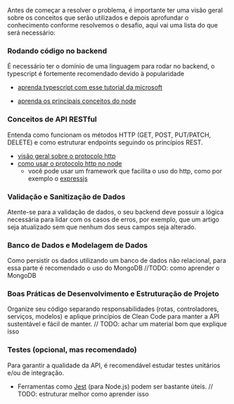 Antes de começar a resolver o problema, é importante ter uma visão geral sobre os conceitos que serão utilizados e 
depois aprofundar o conhecimento conforme resolvemos o desafio, aqui vai uma lista do que será necessário:

### Rodando código no backend
É necessário ter o domínio de uma linguagem para rodar no backend, o typescript é fortemente recomendado devido à popularidade
- [aprenda typescript com esse tutorial da microsoft](https://learn.microsoft.com/pt-br/training/paths/build-javascript-applications-typescript)

- [aprenda os principais conceitos do node](https://nodejs.org/en/learn/getting-started/introduction-to-nodejs)


### Conceitos de API RESTful
Entenda como funcionam os métodos HTTP (GET, POST, PUT/PATCH, DELETE) e como estruturar endpoints seguindo os princípios REST.
- [visão geral sobre o protocolo http](https://dev.to/ortizdavid/protocolo-http-2cbk)
- [como usar o protocolo http no node](https://nodejs.org/en/learn/modules/anatomy-of-an-http-transaction)
  - você pode usar um framework que facilita o uso do http, como por exemplo o [expressjs](https://expressjs.com/)

### Validação e Sanitização de Dados
Atente-se para a validação de dados, o seu backend deve possuir a lógica necessária para lidar com os casos de erros, por exemplo, que um artigo seja atualizado sem que nenhum dos seus campos seja alterado.

### Banco de Dados e Modelagem de Dados 
Como persistir os dados utilizando um banco de dados não relacional, para essa parte é recomendado o uso do MongoDB
//TODO: como aprender o MongoDB

### Boas Práticas de Desenvolvimento e Estruturação de Projeto
Organize seu código separando responsabilidades (rotas, controladores, serviços, modelos) e aplique princípios de Clean Code para manter a API sustentável e fácil de manter.
// TODO: achar um material bom que explique isso

### Testes (opcional, mas recomendado)
Para garantir a qualidade da API, é recomendável estudar testes unitários e/ou de integração.  
  - Ferramentas como [Jest](https://jestjs.io/) (para Node.js) podem ser bastante úteis.
// TODO: estruturar melhor como aprender isso
